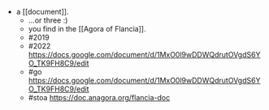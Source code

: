 - a [[document]].
  - …or three :)
  - you find in the [[Agora of Flancia]].
  - #2019 
  - #2022 https://docs.google.com/document/d/1MxO0l9wDDWQdrutOVgdS6YO_TK9FH8C9/edit 
  - #go https://docs.google.com/document/d/1MxO0l9wDDWQdrutOVgdS6YO_TK9FH8C9/edit
  - #stoa https://doc.anagora.org/flancia-doc
